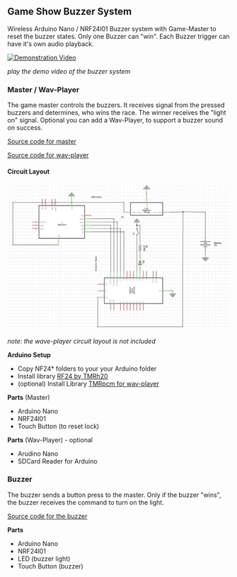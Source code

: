 ## Game Show Buzzer System
Wireless Arduino Nano / NRF24l01 Buzzer system with Game-Master to reset the buzzer states. Only one Buzzer can "win". Each Buzzer trigger can have it's own audio playback.

[![Demonstration Video](http://img.youtube.com/vi/lsZmaIB801M/0.jpg)](http://www.youtube.com/watch?v=lsZmaIB801M "Game Show Buzzer System")

*play the demo video of the buzzer system*

### Master / Wav-Player
The game master controls the buzzers. It receives signal from the pressed buzzers and determines, who wins the race. The winner receives the "light on" signal. Optional you can add a Wav-Player, to support a buzzer sound on success.

[Source code for master](NF24-BK-MASTER/NF24-BK-MASTER.ino)

[Source code for wav-player](NF24-BK-WAVPLAYER/NF24-BK-WAVPLAYER.ino)

#### Circuit Layout

![Buzzer and master circuit](buzzer-circuit-layout.jpg)

*note: the wave-player circuit layout is not included*

**Arduino Setup**
- Copy NF24* folders to your your Arduino folder
- Install library [RF24 by TMRh20](http://tmrh20.github.io/RF24/)
- (optional) Install Library [TMRpcm for wav-player](https://github.com/TMRh20/TMRpcm)

**Parts** (Master)
- Arduino Nano
- NRF24l01
- Touch Button (to reset lock)

**Parts** (Wav-Player) - optional
- Arudino Nano
- SDCard Reader for Arduino

### Buzzer
The buzzer sends a button press to the master. Only if the buzzer "wins", the buzzer receives the command to turn on the light.

[Source code for the buzzer](NF24-BK-BUZZER/NF24-BK-BUZZER.ino)

**Parts**
- Arduino Nano
- NRF24l01
- LED (buzzer light)
- Touch Button (buzzer)
